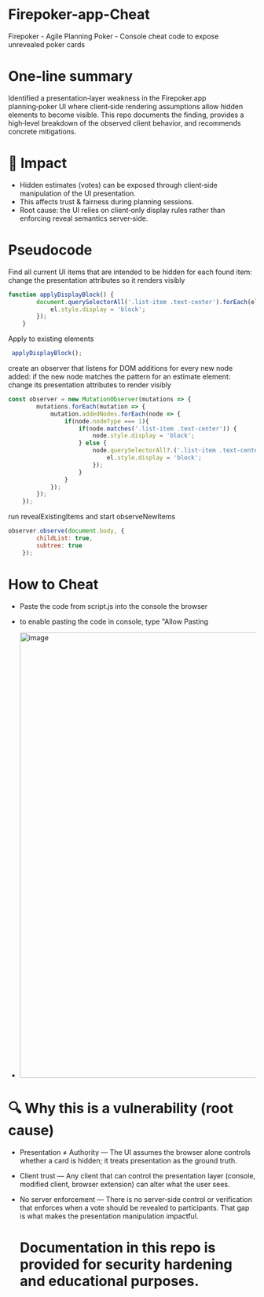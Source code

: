 # Firepoker-app-Cheat
Firepoker - Agile Planning Poker - Console cheat code to expose unrevealed poker cards

# One‑line summary
Identified a presentation‑layer weakness in the Firepoker.app planning‑poker UI where client‑side rendering assumptions allow hidden elements to become visible. This repo documents the finding, provides a high‑level breakdown of the observed client behavior, and recommends concrete mitigations.

# 🚨 Impact
- Hidden estimates (votes) can be exposed through client‑side manipulation of the UI presentation.
- This affects trust & fairness during planning sessions.
- Root cause: the UI relies on client‑only display rules rather than enforcing reveal semantics server‑side.

# Pseudocode
Find all current UI items that are intended to be hidden
     for each found item:
         change the presentation attributes so it renders visibly
``` javascript
function applyDisplayBlock() {
        document.querySelectorAll('.list-item .text-center').forEach(el => {
            el.style.display = 'block';
        });
    }
```
Apply to existing elements
``` javascript
 applyDisplayBlock();
```
create an observer that listens for DOM additions
     for every new node added:
         if the new node matches the pattern for an estimate element:
             change its presentation attributes to render visibly
``` javascript
const observer = new MutationObserver(mutations => {
        mutations.forEach(mutation => {
            mutation.addedNodes.forEach(node => {
                if(node.nodeType === 1){
                    if(node.matches('.list-item .text-center')) {
                        node.style.display = 'block';
                    } else {
                        node.querySelectorAll?.('.list-item .text-center').forEach(el => {
                            el.style.display = 'block';
                        });
                    }
                }
            });
        });
    });
```
run revealExistingItems and start observeNewItems
``` javascript
observer.observe(document.body, {
        childList: true,
        subtree: true
    });
```

# How to Cheat
- Paste the code from script.js into the console the browser
- to enable pasting the code in console, type "Allow Pasting

- <img width="1162" height="907" alt="image" src="https://github.com/user-attachments/assets/220bbe6d-49b1-42f8-a00f-eca1587bdbda" />


# 🔍 Why this is a vulnerability (root cause)

- Presentation ≠ Authority — The UI assumes the browser alone controls whether a card is hidden; it treats presentation as the ground truth.
- Client trust — Any client that can control the presentation layer (console, modified client, browser extension) can alter what the user sees.
- No server enforcement — There is no server‑side control or verification that enforces when a vote should be revealed to participants. That gap is what makes the presentation manipulation impactful.

  # Documentation in this repo is provided for security hardening and educational purposes.
